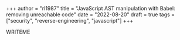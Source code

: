 +++
author = "rl1987"
title = "JavaScript AST manipulation with Babel: removing unreachable code"
date = "2022-08-20"
draft = true
tags = ["security", "reverse-engineering", "javascript"]
+++

WRITEME
